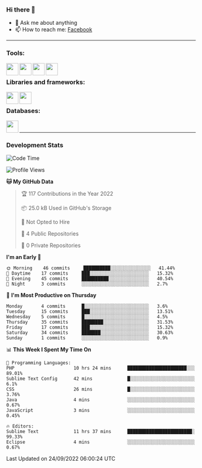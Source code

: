 ### Hi there 👋

<!-- - 🔭 I’m currently working on [huyviet] -->
- 💬 Ask me about anything
- 📫 How to reach me: [Facebook]
<!-- - ⚡ Fun fact: abc -->

---

### Tools:
<img align='left' height="32" width="32" src="https://cdn.jsdelivr.net/npm/simple-icons@4.8.0/icons/phpstorm.svg" />
<img align='left' height="32" width="32" src="https://cdn.jsdelivr.net/npm/simple-icons@4.8.0/icons/sublimetext.svg" />
<img align='left' height="32" width="32" src="https://cdn.jsdelivr.net/npm/simple-icons@4.8.0/icons/laragon.svg" />
<img align='left' height="32" width="32" src="https://cdn.jsdelivr.net/npm/simple-icons@4.8.0/icons/xampp.svg" />
<br>

### Libraries and frameworks:
<img align='left' height="32" width="32" src="https://cdn.jsdelivr.net/npm/simple-icons@4.8.0/icons/laravel.svg" />
<img align='left' height="32" width="32" src="https://cdn.jsdelivr.net/npm/simple-icons@4.8.0/icons/jquery.svg" />
<br>

### Databases:
<img align='left' height="32" width="32" src="https://cdn.jsdelivr.net/npm/simple-icons@4.8.0/icons/mysql.svg" />
<br>

---
### Development Stats
<!--START_SECTION:waka-->
![Code Time](http://img.shields.io/badge/Code%20Time-118%20hrs%2055%20mins-blue)

![Profile Views](http://img.shields.io/badge/Profile%20Views-1-blue)

**🐱 My GitHub Data** 

> 🏆 117 Contributions in the Year 2022
 > 
> 📦 25.0 kB Used in GitHub's Storage 
 > 
> 🚫 Not Opted to Hire
 > 
> 📜 4 Public Repositories 
 > 
> 🔑 0 Private Repositories  
 > 
**I'm an Early 🐤** 

```text
🌞 Morning    46 commits     ██████████░░░░░░░░░░░░░░░   41.44% 
🌆 Daytime    17 commits     ███░░░░░░░░░░░░░░░░░░░░░░   15.32% 
🌃 Evening    45 commits     ██████████░░░░░░░░░░░░░░░   40.54% 
🌙 Night      3 commits      ░░░░░░░░░░░░░░░░░░░░░░░░░   2.7%

```
📅 **I'm Most Productive on Thursday** 

```text
Monday       4 commits      █░░░░░░░░░░░░░░░░░░░░░░░░   3.6% 
Tuesday      15 commits     ███░░░░░░░░░░░░░░░░░░░░░░   13.51% 
Wednesday    5 commits      █░░░░░░░░░░░░░░░░░░░░░░░░   4.5% 
Thursday     35 commits     ████████░░░░░░░░░░░░░░░░░   31.53% 
Friday       17 commits     ███░░░░░░░░░░░░░░░░░░░░░░   15.32% 
Saturday     34 commits     ███████░░░░░░░░░░░░░░░░░░   30.63% 
Sunday       1 commits      ░░░░░░░░░░░░░░░░░░░░░░░░░   0.9%

```


📊 **This Week I Spent My Time On** 

```text
💬 Programming Languages: 
PHP                      10 hrs 24 mins      ██████████████████████░░░   89.01% 
Sublime Text Config      42 mins             █░░░░░░░░░░░░░░░░░░░░░░░░   6.1% 
CSS                      26 mins             █░░░░░░░░░░░░░░░░░░░░░░░░   3.76% 
Java                     4 mins              ░░░░░░░░░░░░░░░░░░░░░░░░░   0.67% 
JavaScript               3 mins              ░░░░░░░░░░░░░░░░░░░░░░░░░   0.45%

🔥 Editors: 
Sublime Text             11 hrs 37 mins      ████████████████████████░   99.33% 
Eclipse                  4 mins              ░░░░░░░░░░░░░░░░░░░░░░░░░   0.67%

```


 Last Updated on 24/09/2022 06:00:24 UTC
<!--END_SECTION:waka-->

[huyviet]: https://huyviet.vn/
[Facebook]: https://www.facebook.com/profile.php?id=100075294702642
